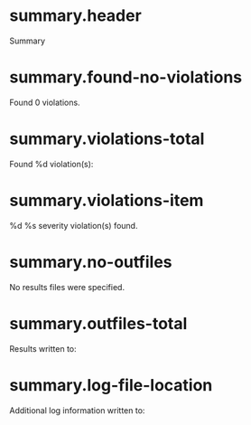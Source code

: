 # summary.header

Summary

# summary.found-no-violations

Found 0 violations.

# summary.violations-total

Found %d violation(s):

# summary.violations-item

%d %s severity violation(s) found.

# summary.no-outfiles

No results files were specified.

# summary.outfiles-total

Results written to:

# summary.log-file-location

Additional log information written to:
